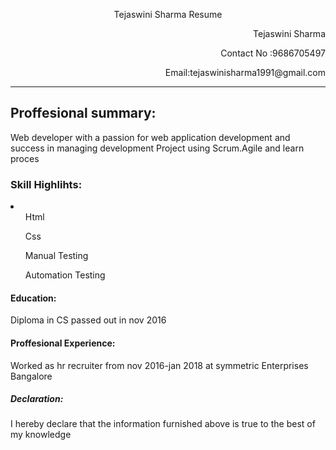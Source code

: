 <!DOCTYPE html>
<html lang="en" dir="ltr">
  <head>
    <meta charset="utf-8">
    <title></title>
  </head>
  <body>
    <p style="text-align:center">Tejaswini Sharma Resume</p>
    <p style="text-align:right">Tejaswini Sharma</p>
    <p style="text-align:right">Contact No :9686705497</p>
    <p style="text-align:right">Email:tejaswinisharma1991@gmail.com</p>
  <hr>
  <h2>Proffesional summary:</h2>
    <p>Web developer with a passion for web application development
    and success in managing development Project using Scrum.Agile and learn
    proces
       </p>
    <h3>Skill Highlihts:</h3>
      <li>
                <ul>Html</ul>
                <ul>Css</ul>
                <ul>Manual Testing</ul>
                <ul> Automation Testing</ul>
      </li>
    <h4>Education:</h4>
      <p>Diploma in CS passed out in nov 2016</p>
    <h4>Proffesional Experience:</h4>
              <p>Worked as hr recruiter from nov 2016-jan 2018 at symmetric Enterprises Bangalore</p>
      <h5>Declaration:</h5>
      <p>I hereby declare that the information furnished above is true to the best of my knowledge</p>

  </body>

</html>
